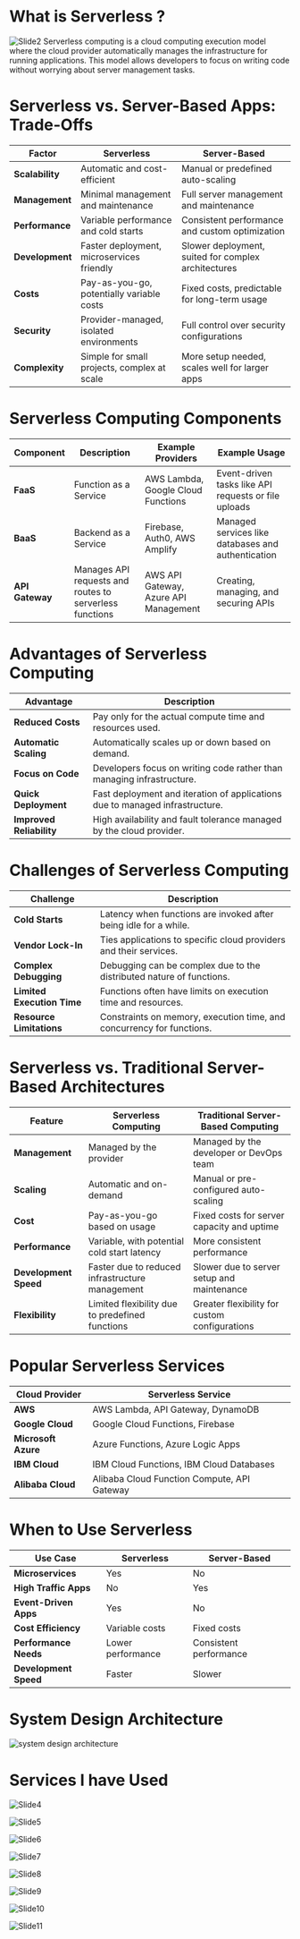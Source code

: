 # What is Serverless ? 
![Slide2](https://github.com/user-attachments/assets/d154795c-f7b1-4aa8-ade8-37ae4d1bdd1e)
Serverless computing is a cloud computing execution model where the cloud provider automatically manages the infrastructure for running applications. This model allows developers to focus on writing code without worrying about server management tasks.

# Serverless vs. Server-Based Apps: Trade-Offs
| Factor                  | Serverless                                      | Server-Based                                      |
|-------------------------|--------------------------------------------------|---------------------------------------------------|
| **Scalability**         | Automatic and cost-efficient                    | Manual or predefined auto-scaling                |
| **Management**          | Minimal management and maintenance              | Full server management and maintenance           |
| **Performance**         | Variable performance and cold starts            | Consistent performance and custom optimization   |
| **Development**        | Faster deployment, microservices friendly      | Slower deployment, suited for complex architectures |
| **Costs**                | Pay-as-you-go, potentially variable costs       | Fixed costs, predictable for long-term usage     |
| **Security**            | Provider-managed, isolated environments         | Full control over security configurations        |
| **Complexity**          | Simple for small projects, complex at scale     | More setup needed, scales well for larger apps   |

# Serverless Computing Components
| Component       | Description                                                    | Example Providers                  | Example Usage                                    |
|-----------------|----------------------------------------------------------------|-------------------------------------|--------------------------------------------------|
| **FaaS**         | Function as a Service                                        | AWS Lambda, Google Cloud Functions | Event-driven tasks like API requests or file uploads |
| **BaaS**         | Backend as a Service                                          | Firebase, Auth0, AWS Amplify        | Managed services like databases and authentication |
| **API Gateway**  | Manages API requests and routes to serverless functions       | AWS API Gateway, Azure API Management | Creating, managing, and securing APIs            |

# Advantages of Serverless Computing
| Advantage            | Description                                                                 |
|----------------------|-----------------------------------------------------------------------------|
| **Reduced Costs**    | Pay only for the actual compute time and resources used.                     |
| **Automatic Scaling** | Automatically scales up or down based on demand.                            |
| **Focus on Code**    | Developers focus on writing code rather than managing infrastructure.       |
| **Quick Deployment**| Fast deployment and iteration of applications due to managed infrastructure. |
| **Improved Reliability** | High availability and fault tolerance managed by the cloud provider.       |

# Challenges of Serverless Computing
| Challenge            | Description                                                                       |
|----------------------|-----------------------------------------------------------------------------------|
| **Cold Starts**      | Latency when functions are invoked after being idle for a while.                 |
| **Vendor Lock-In**   | Ties applications to specific cloud providers and their services.                |
| **Complex Debugging**| Debugging can be complex due to the distributed nature of functions.             |
| **Limited Execution Time** | Functions often have limits on execution time and resources.                      |
| **Resource Limitations** | Constraints on memory, execution time, and concurrency for functions.             |


# Serverless vs. Traditional Server-Based Architectures
| Feature                 | Serverless Computing                                 | Traditional Server-Based Computing                  |
|-------------------------|-------------------------------------------------------|-------------------------------------------------------|
| **Management**          | Managed by the provider                              | Managed by the developer or DevOps team               |
| **Scaling**             | Automatic and on-demand                             | Manual or pre-configured auto-scaling                |
| **Cost**                | Pay-as-you-go based on usage                         | Fixed costs for server capacity and uptime           |
| **Performance**        | Variable, with potential cold start latency         | More consistent performance                           |
| **Development Speed**  | Faster due to reduced infrastructure management      | Slower due to server setup and maintenance           |
| **Flexibility**        | Limited flexibility due to predefined functions      | Greater flexibility for custom configurations         |

# Popular Serverless Services
| Cloud Provider | Serverless Service             |
|----------------|---------------------------------|
| **AWS**         | AWS Lambda, API Gateway, DynamoDB |
| **Google Cloud**| Google Cloud Functions, Firebase |
| **Microsoft Azure** | Azure Functions, Azure Logic Apps |
| **IBM Cloud**   | IBM Cloud Functions, IBM Cloud Databases |
| **Alibaba Cloud** | Alibaba Cloud Function Compute, API Gateway |

# When to Use Serverless
| Use Case              | Serverless      | Server-Based        |
|-----------------------|------------------|---------------------|
| **Microservices**    | Yes              | No                  |
| **High Traffic Apps** | No               | Yes                 |
| **Event-Driven Apps** | Yes              | No                  |
| **Cost Efficiency**  | Variable costs   | Fixed costs         |
| **Performance Needs**| Lower performance | Consistent performance |
| **Development Speed**| Faster           | Slower              |

# System Design Architecture
![system design architecture](https://github.com/user-attachments/assets/53950a26-a809-4791-9679-f084ad78aa09)

# Services I have Used 
![Slide4](https://github.com/user-attachments/assets/9f2ccbc2-a976-4f0e-aefd-c6ddabedaceb)

![Slide5](https://github.com/user-attachments/assets/88e7c094-98b7-4744-88ee-9caec59287fb)

![Slide6](https://github.com/user-attachments/assets/b12e6b89-b3e5-4e3e-9cde-f506d180f48a)

![Slide7](https://github.com/user-attachments/assets/47920c43-1f96-4e36-9945-d168c4f71c98)

![Slide8](https://github.com/user-attachments/assets/1719a79d-3983-4097-89b7-159f15f2d18c)

![Slide9](https://github.com/user-attachments/assets/cbec2c3e-136c-461c-b006-b8642658db73)

![Slide10](https://github.com/user-attachments/assets/29163343-692d-480b-9c24-f62afa4defb0)

![Slide11](https://github.com/user-attachments/assets/0cc13274-349b-49af-bc04-53c982b54911)




